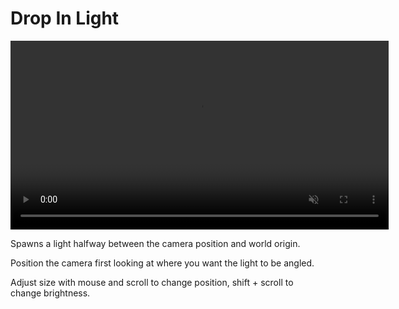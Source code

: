# Drop In Light

<video controls autoplay loop muted style="width: 120%;">
  <source src="/gifs/drop_in_light.mp4" type="video/mp4">
</video>

<br>

Spawns a light halfway between the camera position and world origin.

Position the camera first looking at where you want the light to be angled. 

Adjust size with mouse and scroll to change position, shift + scroll to change brightness.
